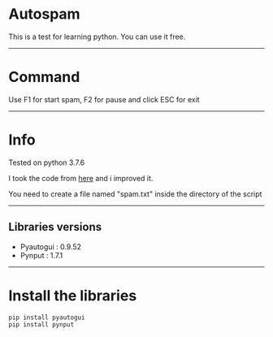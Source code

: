 # Autospam

This is a test for learning python.
You can use it free.
____________________________________________________________________________
# Command

Use F1 for start spam, F2 for pause and click ESC for exit
____________________________________________________________________________
# Info
  Tested on python 3.7.6
  
  I took the code from [here](https://www.youtube.com/watch?v=jBxRGcDmfWA) and i improved it.
  
  You need to create a file named "spam.txt" inside the directory of the script
____________________________________________________________________________
## Libraries versions
  * Pyautogui : 0.9.52
  * Pynput : 1.7.1
____________________________________________________________________________
# Install the libraries
```
pip install pyautogui
pip install pynput
```
